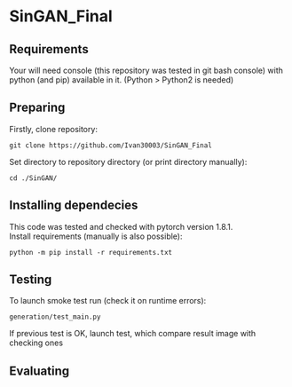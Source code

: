 # SinGAN_Final
## Requirements
Your will need console (this repository was tested in git bash console) with python (and pip) available in it. (Python > Python2 is needed)

## Preparing
Firstly, clone repository:
```
git clone https://github.com/Ivan30003/SinGAN_Final
```
Set directory to repository directory (or print directory manually):
```
cd ./SinGAN/
```
## Installing dependecies
This code was tested and checked with pytorch version 1.8.1. \
Install requirements (manually is also possible):
```
python -m pip install -r requirements.txt
```
## Testing
To launch smoke test run (check it on runtime errors):
```
generation/test_main.py
```
If previous test is OK, launch test, which compare result image with checking ones
## Evaluating
```

```
